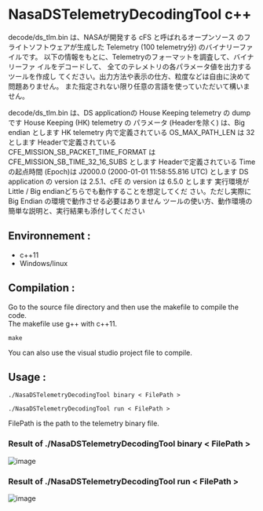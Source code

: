 # NasaDSTelemetryDecodingTool c++
 
decode/ds_tlm.bin は、NASAが開発する cFS と呼ばれるオープンソース のフライトソフトウェアが生成した 
Telemetry (100 telemetry分) のバイナリーファイルです。 以下の情報をもとに、Telemetryのフォーマットを調査して、バイナリーファ イルをデコードして、
全てのテレメトリの各パラメータ値を出力するツールを作成し てください。出力方法や表示の仕方、粒度などは自由に決めて問題ありません。 また指定されない限り任意の言語を使っていただいて構いません。

decode/ds_tlm.bin は、DS applicationの House Keeping telemetry の dump です
House Keeping (HK) telemetry の パラメータ (Headerを除く) は、Big endian とします
HK telemetry 内で定義されている OS_MAX_PATH_LEN は 32 とします
Headerで定義されている CFE_MISSION_SB_PACKET_TIME_FORMAT は CFE_MISSION_SB_TIME_32_16_SUBS とします
Headerで定義されている Timeの起点時間 (Epoch)は J2000.0 (2000-01-01 11:58:55.816 UTC) とします
DS application の version は 2.5.1、cFE の version は 6.5.0 とします
実行環境が Little / Big endianどちらでも動作することを想定してくだ さい。ただし実際に Big Endian の環境で動作させる必要はありません
ツールの使い方、動作環境の簡単な説明と、実行結果も添付してください

## Environnement :
- c++11
- Windows/linux
 

## Compilation :  
Go to the source file directory and then use the makefile to compile the code.  
The makefile use g++ with c++11.  
```
make
```
You can also use the visual studio project file to compile.

## Usage :  
```
./NasaDSTelemetryDecodingTool binary < FilePath >
```
```
./NasaDSTelemetryDecodingTool run < FilePath >
```
FilePath is the path to the telemetry binary file.

### Result of ./NasaDSTelemetryDecodingTool binary < FilePath >
![image](https://github.com/moonlight83340/NasaDSTelemetryDecodingTool/assets/6190795/fdca065e-4340-4f3a-a067-efd083687da3)

### Result of ./NasaDSTelemetryDecodingTool run < FilePath >
![image](https://github.com/moonlight83340/NasaDSTelemetryDecodingTool/assets/6190795/73ad4e6b-e377-4ced-b8d2-d03419660298)
